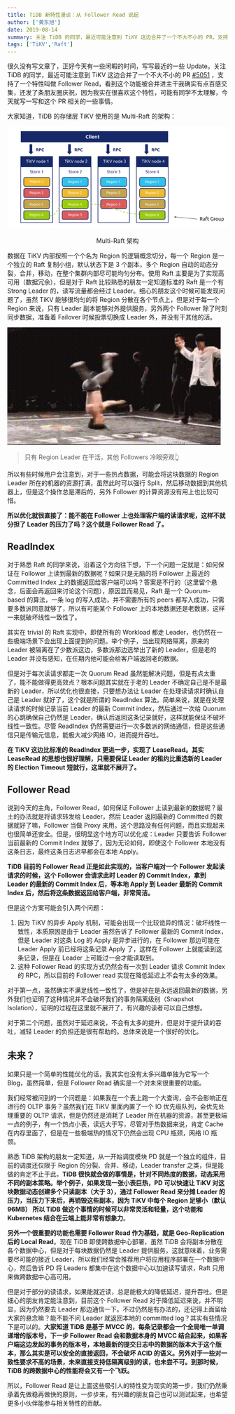 ```yaml
---
title: TiDB 新特性漫谈：从 Follower Read 说起
author: ['黄东旭']
date: 2019-08-14
summary: 关注 TiDB 的同学，最近可能注意到 TiKV 这边合并了一个不大不小的 PR，支持了一个特性叫做 Follower Read，看到这个功能被合并进主干我确实有点百感交集，还发了条朋友圈庆祝，因为我实在很喜欢这个特性。
tags: ['TiKV','Raft']
---
```



很久没有写文章了，正好今天有一些闲暇的时间，写写最近的一些 Update。关注 TiDB 的同学，最近可能注意到 TiKV 这边合并了一个不大不小的 PR [#5051](https://github.com/tikv/tikv/pull/5051) ，支持了一个特性叫做 Follower Read，看到这个功能被合并进主干我确实有点百感交集，还发了条朋友圈庆祝，因为我实在很喜欢这个特性，可能有同学不太理解，今天就写一写和这个 PR 相关的一些事情。

大家知道，TiDB 的存储层 TiKV 使用的是 Multi-Raft 的架构：

![Multi-Raft 架构](media/follower-read-the-new-features-of-tidb/1.png)

<center>Multi-Raft 架构</center>

数据在 TiKV 内部按照一个个名为 Region 的逻辑概念切分，每一个 Region 是一个独立的 Raft 复制小组，默认状态下是 3 个副本，多个 Region 自动的动态分裂，合并，移动，在整个集群内部尽可能均匀分布。使用 Raft 主要是为了实现高可用（数据冗余），但是对于 Raft 比较熟悉的朋友一定知道标准的 Raft 是一个有 Strong Leader 的，读写流量都会经过 Leader。细心的朋友这个时候可能发现问题了，虽然 TiKV 能够很均匀的将 Region 分散在各个节点上，但是对于每一个 Region 来说，只有 Leader 副本能够对外提供服务，另外两个 Follower 除了时刻同步数据，准备着 Failover 时候投票切换成 Leader 外，并没有干其他的活。

![图示](media/follower-read-the-new-features-of-tidb/2.gif)

>只有 Region Leader 在干活，其他 Followers 冷眼旁观👆

所以有些时候用户会注意到，对于一些热点数据，可能会将这块数据的 Region Leader 所在的机器的资源打满，虽然此时可以强行 Split，然后移动数据到其他机器上，但是这个操作总是滞后的，另外 Follower 的计算资源没有用上也比较可惜。

**所以优化就很直接了：能不能在 Follower 上也处理客户端的读请求呢，这样不就分担了 Leader 的压力了吗？这个就是 Follower Read 了。**


## ReadIndex


对于熟悉 Raft 的同学来说，沿着这个方向往下想，下一个问题一定就是：如何保证在 Follower 上读到最新的数据呢？如果只是无脑的将 Follower 上最近的 Committed Index 上的数据返回给客户端可以吗？答案是不行的（这里留个悬念，后面会再返回来讨论这个问题），原因显而易见，Raft 是一个 Quorum-based 的算法，一条 log 的写入成功，并不需要所有的 peers 都写入成功，只需要多数派同意就够了，所以有可能某个 Follower 上的本地数据还是老数据，这样一来就破坏线性一致性了。

其实在 trivial 的 Raft 实现中，即使所有的 Workload 都走 Leader，也仍然在一些极端场景下会出现上面提到的问题。举个例子，当出现网络隔离，原来的 Leader 被隔离在了少数派这边，多数派那边选举出了新的 Leader，但是老的 Leader 并没有感知，在任期内他可能会给客户端返回老的数据。

但是对于每次读请求都走一次 Quorum Read 虽然能解决问题，但是有点太重了，能不能做得更高效点？根本问题其实就在于老的 Leader 不确定自己是不是最新的 Leader，所以优化也很直接，只要想办法让 Leader 在处理读请求时确认自己是 Leader 就好了，这个就是所谓的 ReadIndex 算法。简单来说，就是在处理读请求的时候记录当前 Leader 的最新 Commit index，然后通过一次给 Quorum 的心跳确保自己仍然是 Leader，确认后返回这条记录就好，这样就能保证不破坏线性一致性。尽管 ReadIndex 仍然需要进行一次多数派的网络通信，但是这些通信只是传输元信息，能极大减少网络 IO，进而提升吞吐。

**在 TiKV 这边比标准的 ReadIndex 更进一步，实现了 LeaseRead。其实 LeaseRead 的思想也很好理解，只需要保证 Leader 的租约比重选新的 Leader 的 Election Timeout 短就行，这里就不展开了。**


## Follower Read


说到今天的主角，Follower Read，如何保证 Follower 上读到最新的数据呢？最土的办法就是将请求转发给 Leader，然后 Leader 返回最新的 Committed 的数据就好了嘛，Follower 当做 Proxy 来用。这个思路没有任何问题，而且实现起来也很简单还安全。但是，很明显这个地方可以优化成：Leader 只要告诉 Follower 当前最新的 Commit Index 就够了，因为无论如何，即使这个 Follower 本地没有这条日志，最终这条日志迟早都会在本地 Apply。

**TiDB 目前的 Follower Read 正是如此实现的，当客户端对一个 Follower 发起读请求的时候，这个 Follower 会请求此时 Leader 的 Commit Index，拿到 Leader 的最新的 Commit Index 后，等本地 Apply 到 Leader 最新的 Commit Index 后，然后将这条数据返回给客户端，非常简洁。**

但是这个方案可能会引入两个问题：

1. 因为 TiKV 的异步 Apply 机制，可能会出现一个比较诡异的情况：破坏线性一致性，本质原因是由于 Leader 虽然告诉了 Follower 最新的 Commit Index，但是 Leader 对这条 Log 的 Apply 是异步进行的，在 Follower 那边可能在 Leader Apply 前已经将这条记录 Apply 了，这样在 Follower 上就能读到这条记录，但是在 Leader 上可能过一会才能读取到。
2. 这种 Follower Read 的实现方式仍然会有一次到 Leader 请求 Commit Index 的 RPC，所以目前的 Follower read 实现在降低延迟上不会有太多的效果。

对于第一点，虽然确实不满足线性一致性了，但是好在是永远返回最新的数据，另外我们也证明了这种情况并不会破坏我们的事务隔离级别（Snapshot Isolation），证明的过程在这里就不展开了，有兴趣的读者可以自己想想。

对于第二个问题，虽然对于延迟来说，不会有太多的提升，但是对于提升读的吞吐，减轻 Leader 的负担还是很有帮助的。总体来说是一个很好的优化。


## 未来？


如果只是一个简单的性能优化的话，我其实也没有太多兴趣单独为它写一个 Blog，虽然简单，但是 Follower Read 确实是一个对未来很重要的功能。

我们经常被问到的一个问题是：如果我在一个表上跑一个大查询，会不会影响正在进行的 OLTP 事务？虽然我们在 TiKV 里面内置了一个 IO 优先级队列，会优先处理重要的 OLTP 请求，但是仍然还是消耗了 Leader 所在机器的资源，甚至更极端一点的例子，有一个热点小表，读远大于写，尽管对于热数据来说，肯定 Cache 在内存里面了，但是在一些极端热的情况下仍然会出现 CPU 瓶颈，网络 IO 瓶颈。

熟悉 TiDB 架构的朋友一定知道，从一开始调度模块 PD 就是一个独立的组件，目前的调度还仅限于 Region 的分裂、合并、移动，Leader transfer 之类，但是能做的肯定不止于此，**TiDB 很快就会做的事情是，针对不同热度的数据，动态采用不同的副本策略。举个例子，如果发现一张小表巨热，PD 可以快速让 TiKV 对这块数据动态创建多个只读副本（大于 3），通过 Follower Read 来分摊 Leader 的压力，当压力下来后，再销毁这些副本，因为 TiKV 中每个 Region 足够小（默认 96MB） 所以 TiDB 做这个事情的时候可以非常灵活和轻量，这个功能和 Kubernetes 结合在云端上能非常有想象力**。

**另外一个很重要的功能也需要 Follower Read 作为基础，就是 Geo-Replication 后的 Local Read**。现在 TiDB 即使跨数据中心部署，虽然 TiDB 会将副本分散在各个数据中心，但是对于每块数据仍然是 Leader 提供服务，这就意味着，业务需要尽可能的接近 Leader，所以我们经常会推荐用户将应用程序部署在一个数据中心，然后告诉 PD 将 Leaders 都集中在这个数据中心以加速读写请求，Raft 只用来做跨数据中心高可用。 

但是对于部分的读请求，如果能就近读，总是能极大的降低延迟，提升吞吐。但是细心的朋友肯定能注意到，目前这个 Follower Read 对于降低延迟来说，并不明显，因为仍然要去 Leader 那边通信一下。不过仍然是有办法的，还记得上面留给大家的悬念嘛？能不能不问 Leader 就返回本地的 committed log？其实有些情况下是可以的。**大家知道 TiDB 是基于 MVCC 的，每条记录都会一个全局唯一单调递增的版本号，下一步 Follower Read 会和数据本身的 MVCC 结合起来，如果客户端这边发起的事务的版本号，本地最新的提交日志中的数据的版本大于这个版本，那么其实是可以安全的直接返回，不会破坏 ACID 的语义。另外对于一些对一致性要求不高的场景，未来直接支持低隔离级别的读，也未尝不可。到那时候，TiDB 的跨数据中心的性能将会又有一个飞跃。**

所以，Follower Read 是让上面这些吸引人的特性变为现实的第一步，我们仍然秉承着先做稳再做快的原则，一步步来，有兴趣的朋友自己也可以测试起来，也希望更多小伙伴能参与相关特性的贡献。